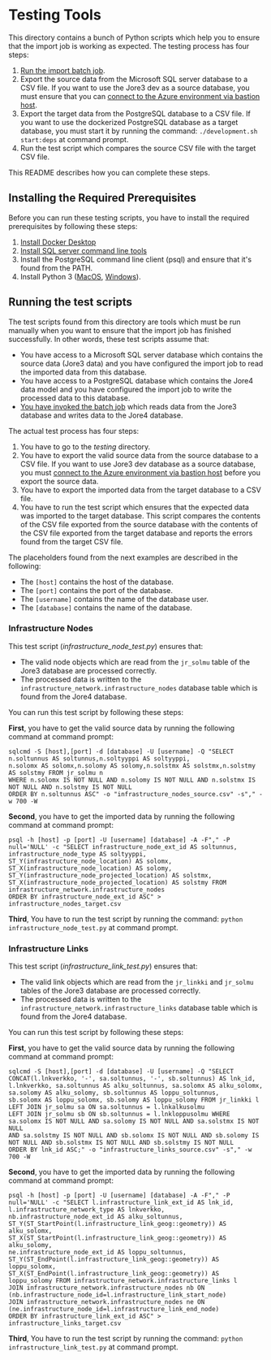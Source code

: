# Testing Tools

This directory contains a bunch of Python scripts which help you to ensure that the 
import job is working as expected. The testing process has four steps:

1. [Run the import batch job](https://github.com/HSLdevcom/jore4-jore3-importer/blob/main/README.md).
2. Export the source data from the Microsoft SQL server database to a CSV file. If you want to use the Jore3 dev
   as a source database, you must ensure that you can [connect to the Azure environment via bastion host](https://github.com/HSLdevcom/jore4/blob/main/wiki/onboarding.md#connecting-to-the-azure-environment-via-bastion-host).
3. Export the target data from the PostgreSQL database to a CSV file. If you want to use the dockerized PostgreSQL database
   as a target database, you must start it by running the command: `./development.sh start:deps` at command prompt. 
4. Run the test script which compares the source CSV file with the target CSV file.

This README describes how you can complete these steps.

## Installing the Required Prerequisites

Before you can run these testing scripts, you have to install the required prerequisites 
by following these steps:

1. [Install Docker Desktop](https://www.docker.com/products/docker-desktop)
2. [Install SQL server command line tools](https://docs.microsoft.com/en-us/sql/linux/sql-server-linux-setup-tools?view=sql-server-ver15)
3. Install the PostgreSQL command line client (psql) and ensure that it's found from the PATH.
4. Install Python 3 ([MacOS](https://opensource.com/article/19/5/python-3-default-mac), [Windows](https://docs.python.org/3/using/windows.html#using-python-on-windows)).

## Running the test scripts

The test scripts found from this directory are tools which must be run manually when you want to
ensure that the import job has finished successfully. In other words, these test scripts assume that:

* You have access to a Microsoft SQL server database which contains the source data (Jore3 data) and you have configured the import
  job to read the imported data from this database.
* You have access to a PostgreSQL database which contains  the Jore4 data model and you have configured the import job
  to write the processed data to this database.
* [You have invoked the batch job](https://github.com/HSLdevcom/jore4-jore3-importer/blob/main/README.md) which reads data from the Jore3 database and writes data to the Jore4 database.

The actual test process has four steps:

1. You have to go to the _testing_ directory.
2. You have to export the valid source data from the source database to a CSV file. If you want to use Jore3 dev database as a source database, you must [connect to the Azure environment via bastion host](https://github.com/HSLdevcom/jore4/blob/main/wiki/onboarding.md#connecting-to-the-azure-environment-via-bastion-host)
   before you export the source data.
3. You have to export the imported data from the target database to a CSV file.
4. You have to run the test script which ensures that the expected data was imported to the target database. This
   script compares the contents of the CSV file exported from the source database with the
   contents of the CSV file exported from the target database and reports the errors found from the target CSV file.

The placeholders found from the next examples are described in the following:

* The `[host]` contains the host of the database.
* The `[port]` contains the port of the database.
* The `[username]` contains the name of the database user.
* The `[database]` contains the name of the database.

### Infrastructure Nodes

This test script (_infrastructure_node_test.py_) ensures that:

* The valid node objects which are read from the `jr_solmu` table of the Jore3 database are processed correctly.
* The processed data is written to the `infrastructure_network.infrastructure_nodes` database table which is found from
  the Jore4 database.

You can run this test script by following these steps:

**First**, you have to get the valid source data by running the following command at command prompt:

```
sqlcmd -S [host],[port] -d [database] -U [username] -Q "SELECT n.soltunnus AS soltunnus,n.soltyyppi AS soltyyppi,
n.solomx AS solomx,n.solomy AS solomy,n.solstmx AS solstmx,n.solstmy AS solstmy FROM jr_solmu n 
WHERE n.solomx IS NOT NULL AND n.solomy IS NOT NULL AND n.solstmx IS NOT NULL AND n.solstmy IS NOT NULL 
ORDER BY n.soltunnus ASC" -o "infrastructure_nodes_source.csv" -s"," -w 700 -W
```

**Second**, you have to get the imported data by running the following command at command prompt:

```
psql -h [host] -p [port] -U [username] [database] -A -F"," -P null='NULL' -c "SELECT infrastructure_node_ext_id AS soltunnus, 
infrastructure_node_type AS soltyyppi, ST_Y(infrastructure_node_location) AS solomx, 
ST_X(infrastructure_node_location) AS solomy, ST_Y(infrastructure_node_projected_location) AS solstmx, 
ST_X(infrastructure_node_projected_location) AS solstmy FROM infrastructure_network.infrastructure_nodes 
ORDER BY infrastructure_node_ext_id ASC" > infrastructure_nodes_target.csv
```

**Third**, You have to run the test script by running the command: `python infrastructure_node_test.py` at command prompt.

### Infrastructure Links

This test script (_infrastructure_link_test.py_) ensures that:

* The valid link objects which are read from the `jr_linkki` and `jr_solmu` tables of the Jore3 database are processed correctly.
* The processed data is written to the `infrastructure_network.infrastructure_links` database table which is found from
  the Jore4 database.

You can run this test script by following these steps:

**First**, you have to get the valid source data by running the following command at command prompt:

```
sqlcmd -S [host],[port] -d [database] -U [username] -Q "SELECT CONCAT(l.lnkverkko, '-', sa.soltunnus, '-', sb.soltunnus) AS lnk_id, 
l.lnkverkko, sa.soltunnus AS alku_soltunnus, sa.solomx AS alku_solomx, sa.solomy AS alku_solomy, sb.soltunnus AS loppu_soltunnus,
sb.solomx AS loppu_solomx, sb.solomy AS loppu_solomy FROM jr_linkki l LEFT JOIN jr_solmu sa ON sa.soltunnus = l.lnkalkusolmu 
LEFT JOIN jr_solmu sb ON sb.soltunnus = l.lnkloppusolmu WHERE sa.solomx IS NOT NULL AND sa.solomy IS NOT NULL AND sa.solstmx IS NOT NULL 
AND sa.solstmy IS NOT NULL AND sb.solomx IS NOT NULL AND sb.solomy IS NOT NULL AND sb.solstmx IS NOT NULL AND sb.solstmy IS NOT NULL 
ORDER BY lnk_id ASC;" -o "infrastructure_links_source.csv" -s"," -w 700 -W
```

**Second**, you have to get the imported data by running the following command at command prompt:

```
psql -h [host] -p [port] -U [username] [database] -A -F"," -P null='NULL' -c "SELECT l.infrastructure_link_ext_id AS lnk_id, 
l.infrastructure_network_type AS lnkverkko, nb.infrastructure_node_ext_id AS alku_soltunnus, 
ST_Y(ST_StartPoint(l.infrastructure_link_geog::geometry)) AS alku_solomx, 
ST_X(ST_StartPoint(l.infrastructure_link_geog::geometry)) AS alku_solomy, 
ne.infrastructure_node_ext_id AS loppu_soltunnus, ST_Y(ST_EndPoint(l.infrastructure_link_geog::geometry)) AS loppu_solomx, 
ST_X(ST_EndPoint(l.infrastructure_link_geog::geometry)) AS loppu_solomy FROM infrastructure_network.infrastructure_links l 
JOIN infrastructure_network.infrastructure_nodes nb ON (nb.infrastructure_node_id=l.infrastructure_link_start_node) 
JOIN infrastructure_network.infrastructure_nodes ne ON (ne.infrastructure_node_id=l.infrastructure_link_end_node) 
ORDER BY infrastructure_link_ext_id ASC" > infrastructure_links_target.csv
```

**Third**, You have to run the test script by running the command: `python infrastructure_link_test.py` at command prompt.
